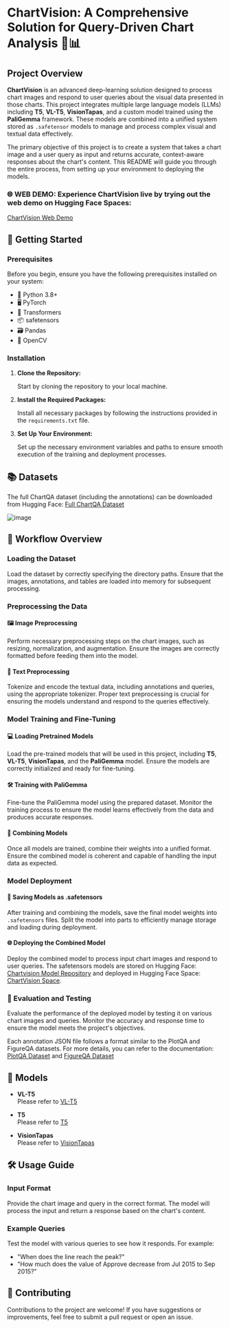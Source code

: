 # ChartVision: A Comprehensive Solution for Query-Driven Chart Analysis 🧠📊

## Project Overview

**ChartVision** is an advanced deep-learning solution designed to process chart images and respond to user queries about the visual data presented in those charts. This project integrates multiple large language models (LLMs) including **T5**, **VL-T5**, **VisionTapas**, and a custom model trained using the **PaliGemma** framework. These models are combined into a unified system stored as `.safetensor` models to manage and process complex visual and textual data effectively.

The primary objective of this project is to create a system that takes a chart image and a user query as input and returns accurate, context-aware responses about the chart's content. This README will guide you through the entire process, from setting up your environment to deploying the models.

### 🌐 WEB DEMO: Experience ChartVision live by trying out the web demo on Hugging Face Spaces: 
[ChartVision Web Demo](https://huggingface.co/spaces/lithi/ChartVision)



## 🚀 Getting Started

### Prerequisites

Before you begin, ensure you have the following prerequisites installed on your system:

- 🐍 Python 3.8+
- 🖥️ PyTorch
- 🤗 Transformers
- 📦 safetensors
- 🗃️ Pandas
- 📸 OpenCV

### Installation

1. **Clone the Repository:**

   Start by cloning the repository to your local machine.

2. **Install the Required Packages:**

   Install all necessary packages by following the instructions provided in the `requirements.txt` file.

3. **Set Up Your Environment:**

   Set up the necessary environment variables and paths to ensure smooth execution of the training and deployment processes.

## 📚 Datasets

The full ChartQA dataset (including the annotations) can be downloaded from Hugging Face: [Full ChartQA Dataset](https://huggingface.co/datasets/ahmed-masry/ChartQA)

![image](https://github.com/user-attachments/assets/a36b14d2-7c97-435e-ab2d-42671ad0b21f)

## 🔄 Workflow Overview

### Loading the Dataset

Load the dataset by correctly specifying the directory paths. Ensure that the images, annotations, and tables are loaded into memory for subsequent processing.

### Preprocessing the Data

#### 🖼️ Image Preprocessing

Perform necessary preprocessing steps on the chart images, such as resizing, normalization, and augmentation. Ensure the images are correctly formatted before feeding them into the model.

#### 📝 Text Preprocessing

Tokenize and encode the textual data, including annotations and queries, using the appropriate tokenizer. Proper text preprocessing is crucial for ensuring the models understand and respond to the queries effectively.

### Model Training and Fine-Tuning

#### 💻 Loading Pretrained Models

Load the pre-trained models that will be used in this project, including **T5**, **VL-T5**, **VisionTapas**, and the **PaliGemma** model. Ensure the models are correctly initialized and ready for fine-tuning.

#### 🛠️ Training with PaliGemma

Fine-tune the PaliGemma model using the prepared dataset. Monitor the training process to ensure the model learns effectively from the data and produces accurate responses.

#### 🔗 Combining Models

Once all models are trained, combine their weights into a unified format. Ensure the combined model is coherent and capable of handling the input data as expected.

### Model Deployment

#### 💾 Saving Models as .safetensors

After training and combining the models, save the final model weights into `.safetensors` files. Split the model into parts to efficiently manage storage and loading during deployment.

#### 🌐 Deploying the Combined Model

Deploy the combined model to process input chart images and respond to user queries. The safetensors models are stored on Hugging Face: [Chartvision Model Repository](https://huggingface.co/lithi/Chartvision) and deployed in Hugging Face Space: [ChartVision Space](https://huggingface.co/spaces/lithi/ChartVision).

### 🧪 Evaluation and Testing

Evaluate the performance of the deployed model by testing it on various chart images and queries. Monitor the accuracy and response time to ensure the model meets the project's objectives.

Each annotation JSON file follows a format similar to the PlotQA and FigureQA datasets. For more details, you can refer to the documentation: [PlotQA Dataset](https://github.com/NiteshMethani/PlotQA/blob/master/PlotQA_Dataset.md) and [FigureQA Dataset](https://www.microsoft.com/en-us/research/project/figureqa-dataset/)

## 🧠 Models

- **VL-T5**  
  Please refer to [VL-T5](https://github.com/vis-nlp/ChartQA/tree/main/Models/VL-T5)

- **T5**  
  Please refer to [T5](https://github.com/vis-nlp/ChartQA/tree/main/Models/T5)

- **VisionTapas**  
  Please refer to [VisionTapas](https://github.com/vis-nlp/ChartQA/tree/main/Models/VisionTapas)

## 🛠️ Usage Guide

### Input Format

Provide the chart image and query in the correct format. The model will process the input and return a response based on the chart's content.

### Example Queries

Test the model with various queries to see how it responds. For example:
- "When does the line reach the peak?"
- "How much does the value of Approve decrease from Jul 2015 to Sep 2015?"

## 🤝 Contributing

Contributions to the project are welcome! If you have suggestions or improvements, feel free to submit a pull request or open an issue.
